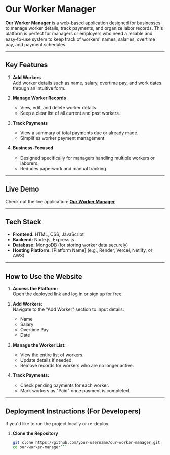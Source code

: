 # Our Worker Manager

**Our Worker Manager** is a web-based application designed for businesses to manage worker details, track payments, and organize labor records. This platform is perfect for managers or employers who need a reliable and easy-to-use system to keep track of workers' names, salaries, overtime pay, and payment schedules.

---

## Key Features

1. **Add Workers**  
   Add worker details such as name, salary, overtime pay, and work dates through an intuitive form.

2. **Manage Worker Records**  
   - View, edit, and delete worker details.  
   - Keep a clear list of all current and past workers.

3. **Track Payments**  
   - View a summary of total payments due or already made.  
   - Simplifies worker payment management.

4. **Business-Focused**  
   - Designed specifically for managers handling multiple workers or laborers.  
   - Reduces paperwork and manual tracking.

---

## Live Demo

Check out the live application: **[Our Worker Manager](https://your-deployed-website-link.com)**  

---

## Tech Stack

- **Frontend:** HTML, CSS, JavaScript  
- **Backend:** Node.js, Express.js  
- **Database:** MongoDB (for storing worker data securely)  
- **Hosting Platform:** [Platform Name] (e.g., Render, Vercel, Netlify, or AWS)  

---

## How to Use the Website

1. **Access the Platform:**  
   Open the deployed link and log in or sign up for free.  

2. **Add Workers:**  
   Navigate to the "Add Worker" section to input details:  
   - Name  
   - Salary  
   - Overtime Pay  
   - Date  

3. **Manage the Worker List:**  
   - View the entire list of workers.  
   - Update details if needed.  
   - Remove records for workers who are no longer active.  

4. **Track Payments:**  
   - Check pending payments for each worker.  
   - Mark workers as "Paid" once payment is completed.  

---

## Deployment Instructions (For Developers)

If you'd like to run the project locally or re-deploy:  

1. **Clone the Repository**  
   ```bash
   git clone https://github.com/your-username/our-worker-manager.git
   cd our-worker-manager```